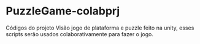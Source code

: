 # PuzzleGame-colabprj
Códigos do projeto Visão jogo de plataforma e puzzle feito na unity, esses scripts serão usados colaborativamente para fazer o jogo.
